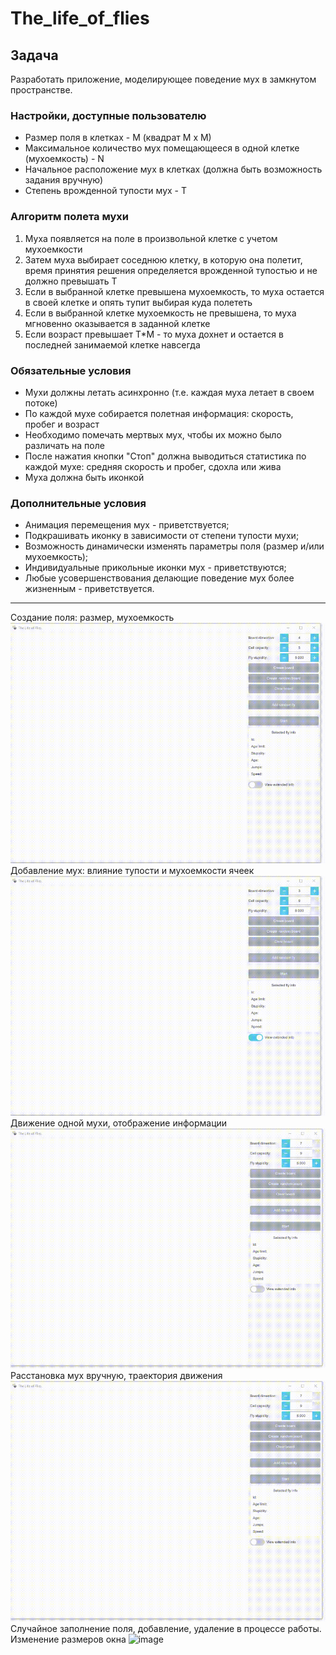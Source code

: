# The_life_of_flies

## Задача
Разработать приложение, моделирующее поведение мух в замкнутом пространстве.

### Настройки, доступные пользователю

- Размер поля в клетках - M (квадрат M x M)
- Максимальное количество мух помещающееся в одной клетке (мухоемкость) - N
- Начальное расположение мух в клетках (должна быть возможность задания вручную)
- Степень врожденной тупости мух - T

### Алгоритм полета мухи
1. Муха появляется на поле в произвольной клетке с учетом мухоемкости
2. Затем муха выбирает соседнюю клетку, в которую она полетит, время принятия решения определяется врожденной тупостью и не должно превышать T
3. Если в выбранной клетке превышена мухоемкость, то муха остается в своей клетке и опять тупит выбирая куда полететь
4. Если в выбранной клетке мухоемкость не превышена, то муха мгновенно оказывается в заданной клетке
5. Если возраст превышает T*M - то муха дохнет и остается в последней занимаемой клетке навсегда

### Обязательные условия
- Мухи должны летать асинхронно (т.е. каждая муха летает в своем потоке)
- По каждой мухе собирается полетная информация: скорость, пробег и возраст
- Необходимо помечать мертвых мух, чтобы их можно было различать на поле
- После нажатия кнопки "Стоп" должна выводиться статистика по каждой мухе: средняя скорость и пробег, сдохла или жива
- Муха должна быть иконкой

### Дополнительные условия
- Анимация перемещения мух - приветствуется;
- Подкрашивать иконку в зависимости от степени тупости мухи;
- Возможность динамически изменять параметры поля (размер и/или мухоемкость);
- Индивидуальные прикольные иконки мух - приветствуются;
- Любые усовершенствования делающие поведение мух более жизненным - приветствуется.

---
Создание поля: размер, мухоемкость
![image](https://github.com/Nikolay3D/The_Life_of_Flies/blob/master/demo/board.gif)
Добавление мух: влияние тупости и мухоемкости ячеек
![image](https://github.com/Nikolay3D/The_Life_of_Flies/blob/master/demo/add%20flies.gif)
Движение одной мухи, отображение информации
![image](https://github.com/Nikolay3D/The_Life_of_Flies/blob/master/demo/one%20fly.gif)
Расстановка мух вручную, траектория движения
![image](https://github.com/Nikolay3D/The_Life_of_Flies/blob/master/demo/manual%20flies.gif)
Случайное заполнение поля, добавление, удаление в процессе работы. Изменение размеров окна
![image](https://github.com/Nikolay3D/The_Life_of_Flies/blob/master/demo/random%20flies.gif)

